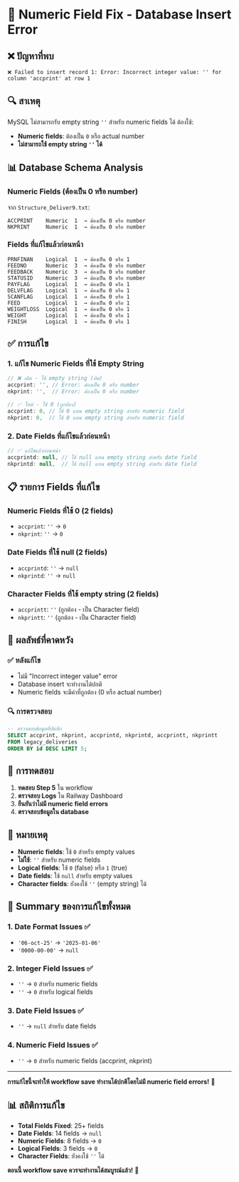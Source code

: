 # 🔧 Numeric Field Fix - Database Insert Error

## ❌ ปัญหาที่พบ
```
❌ Failed to insert record 1: Error: Incorrect integer value: '' for column 'accprint' at row 1
```

## 🔍 สาเหตุ
MySQL ไม่สามารถรับ empty string `''` สำหรับ numeric fields ได้ ต้องใช้:
- **Numeric fields**: ต้องเป็น `0` หรือ actual number
- **ไม่สามารถใช้ empty string `''` ได้**

## 📊 Database Schema Analysis

### Numeric Fields (ต้องเป็น 0 หรือ number)
จาก `Structure_Deliver9.txt`:
```
ACCPRINT    Numeric  1  → ต้องเป็น 0 หรือ number
NKPRINT     Numeric  1  → ต้องเป็น 0 หรือ number
```

### Fields ที่แก้ไขแล้วก่อนหน้า
```
PRNFINAN    Logical  1  → ต้องเป็น 0 หรือ 1
FEEDNO      Numeric  3  → ต้องเป็น 0 หรือ number
FEEDBACK    Numeric  3  → ต้องเป็น 0 หรือ number
STATUSID    Numeric  3  → ต้องเป็น 0 หรือ number
PAYFLAG     Logical  1  → ต้องเป็น 0 หรือ 1
DELVFLAG    Logical  1  → ต้องเป็น 0 หรือ 1
SCANFLAG    Logical  1  → ต้องเป็น 0 หรือ 1
FEED        Logical  1  → ต้องเป็น 0 หรือ 1
WEIGHTLOSS  Logical  1  → ต้องเป็น 0 หรือ 1
WEIGHT      Logical  1  → ต้องเป็น 0 หรือ 1
FINISH      Logical  1  → ต้องเป็น 0 หรือ 1
```

## ✅ การแก้ไข

### 1. แก้ไข Numeric Fields ที่ใช้ Empty String
```javascript
// ❌ เดิม - ใช้ empty string (ผิด)
accprint: '', // Error: ต้องเป็น 0 หรือ number
nkprint: '',  // Error: ต้องเป็น 0 หรือ number

// ✅ ใหม่ - ใช้ 0 (ถูกต้อง)
accprint: 0, // ใช้ 0 แทน empty string สำหรับ numeric field
nkprint: 0,  // ใช้ 0 แทน empty string สำหรับ numeric field
```

### 2. Date Fields ที่แก้ไขแล้วก่อนหน้า
```javascript
// ✅ แก้ไขแล้วก่อนหน้า
accprintd: null, // ใช้ null แทน empty string สำหรับ date field
nkprintd: null,  // ใช้ null แทน empty string สำหรับ date field
```

## 📋 รายการ Fields ที่แก้ไข

### Numeric Fields ที่ใช้ 0 (2 fields)
- `accprint`: `''` → `0`
- `nkprint`: `''` → `0`

### Date Fields ที่ใช้ null (2 fields)
- `accprintd`: `''` → `null`
- `nkprintd`: `''` → `null`

### Character Fields ที่ใช้ empty string (2 fields)
- `accprintt`: `''` (ถูกต้อง - เป็น Character field)
- `nkprintt`: `''` (ถูกต้อง - เป็น Character field)

## 🎯 ผลลัพธ์ที่คาดหวัง

### ✅ หลังแก้ไข
- ไม่มี "Incorrect integer value" error
- Database insert จะทำงานได้ปกติ
- Numeric fields จะมีค่าที่ถูกต้อง (0 หรือ actual number)

### 🔍 การตรวจสอบ
```sql
-- ตรวจสอบข้อมูลที่บันทึก
SELECT accprint, nkprint, accprintd, nkprintd, accprintt, nkprintt
FROM legacy_deliveries 
ORDER BY id DESC LIMIT 5;
```

## 🚀 การทดสอบ

1. **ทดสอบ Step 5** ใน workflow
2. **ตรวจสอบ Logs** ใน Railway Dashboard
3. **ยืนยันว่าไม่มี numeric field errors**
4. **ตรวจสอบข้อมูลใน database**

## 📝 หมายเหตุ

- **Numeric fields**: ใช้ `0` สำหรับ empty values
- **ไม่ใช้**: `''` สำหรับ numeric fields
- **Logical fields**: ใช้ `0` (false) หรือ `1` (true)
- **Date fields**: ใช้ `null` สำหรับ empty values
- **Character fields**: ยังคงใช้ `''` (empty string) ได้

## 🔄 Summary ของการแก้ไขทั้งหมด

### 1. Date Format Issues ✅
- `'06-oct-25'` → `'2025-01-06'`
- `'0000-00-00'` → `null`

### 2. Integer Field Issues ✅
- `''` → `0` สำหรับ numeric fields
- `''` → `0` สำหรับ logical fields

### 3. Date Field Issues ✅
- `''` → `null` สำหรับ date fields

### 4. Numeric Field Issues ✅
- `''` → `0` สำหรับ numeric fields (accprint, nkprint)

---

**การแก้ไขนี้จะทำให้ workflow save ทำงานได้ปกติโดยไม่มี numeric field errors!** 🎯

## 📊 สถิติการแก้ไข

- **Total Fields Fixed**: 25+ fields
- **Date Fields**: 14 fields → `null`
- **Numeric Fields**: 8 fields → `0`
- **Logical Fields**: 3 fields → `0`
- **Character Fields**: ยังคงใช้ `''` ได้

**ตอนนี้ workflow save ควรจะทำงานได้สมบูรณ์แล้ว!** 🚀
